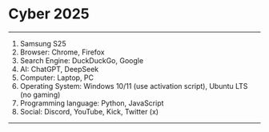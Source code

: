 # Cyber 2025

---
1. Samsung S25
2. Browser: Chrome, Firefox
3. Search Engine: DuckDuckGo, Google
4. AI: ChatGPT, DeepSeek
5. Computer: Laptop, PC
6. Operating System: Windows 10/11 (use activation script), Ubuntu LTS (no gaming)
7. Programming language: Python, JavaScript
8. Social: Discord, YouTube, Kick, Twitter (x)
---
